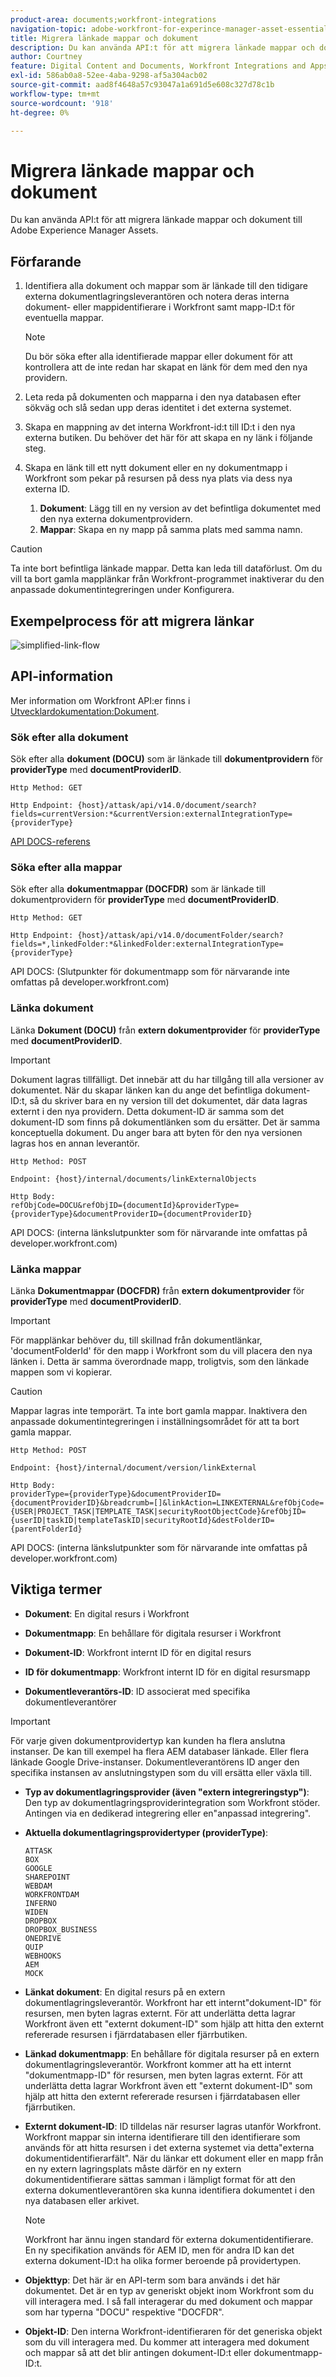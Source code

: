 ```yaml
---
product-area: documents;workfront-integrations
navigation-topic: adobe-workfront-for-experince-manager-asset-essentials
title: Migrera länkade mappar och dokument
description: Du kan använda API:t för att migrera länkade mappar och dokument till Adobe Experience Manager Assets.
author: Courtney
feature: Digital Content and Documents, Workfront Integrations and Apps
exl-id: 586ab0a8-52ee-4aba-9298-af5a304acb02
source-git-commit: aad8f4648a57c93047a1a691d5e608c327d78c1b
workflow-type: tm+mt
source-wordcount: '918'
ht-degree: 0%

---
```


# Migrera länkade mappar och dokument

Du kan använda API:t för att migrera länkade mappar och dokument till Adobe Experience Manager Assets.

## Förfarande

1. Identifiera alla dokument och mappar som är länkade till den tidigare externa dokumentlagringsleverantören och notera deras interna dokument- eller mappidentifierare i Workfront samt mapp-ID:t för eventuella mappar.

   >[!NOTE]
   >
   > Du bör söka efter alla identifierade mappar eller dokument för att kontrollera att de inte redan har skapat en länk för dem med den nya providern.

1. Leta reda på dokumenten och mapparna i den nya databasen efter sökväg och slå sedan upp deras identitet i det externa systemet.

1. Skapa en mappning av det interna Workfront-id:t till ID:t i den nya externa butiken. Du behöver det här för att skapa en ny länk i följande steg.

1. Skapa en länk till ett nytt dokument eller en ny dokumentmapp i Workfront som pekar på resursen på dess nya plats via dess nya externa ID.

   1. **Dokument**: Lägg till en ny version av det befintliga dokumentet med den nya externa dokumentprovidern.
   1. **Mappar**: Skapa en ny mapp på samma plats med samma namn.

>[!CAUTION]
>
>   Ta inte bort befintliga länkade mappar. Detta kan leda till dataförlust. Om du vill ta bort gamla mapplänkar från Workfront-programmet inaktiverar du den anpassade dokumentintegreringen under Konfigurera.


## Exempelprocess för att migrera länkar

![simplified-link-flow](assets/links-flow-simplified.png)

## API-information

Mer information om Workfront API:er finns i [Utvecklardokumentation:Dokument](https://developer.workfront.com/documents.html).

### Sök efter alla dokument

Sök efter alla **dokument (DOCU)** som är länkade till **dokumentprovidern** för **providerType** med **documentProviderID**.

```
Http Method: GET
 
Http Endpoint: {host}/attask/api/v14.0/document/search?fields=currentVersion:*&currentVersion:externalIntegrationType={providerType}
```

[API DOCS-referens](https://developer.workfront.com/documents.html#get-/docu/search)

### Söka efter alla mappar

Sök efter alla **dokumentmappar (DOCFDR)** som är länkade till dokumentprovidern för **providerType** med **documentProviderID**.

```
Http Method: GET
 
Http Endpoint: {host}/attask/api/v14.0/documentFolder/search?fields=*,linkedFolder:*&linkedFolder:externalIntegrationType={providerType}
```

API DOCS: (Slutpunkter för dokumentmapp som för närvarande inte omfattas på developer.workfront.com)

### Länka dokument

Länka **Dokument (DOCU)** från **extern dokumentprovider** för **providerType** med **documentProviderID**.

>[!IMPORTANT]
>
>Dokument lagras tillfälligt. Det innebär att du har tillgång till alla versioner av dokumentet. När du skapar länken kan du ange det befintliga dokument-ID:t, så du skriver bara en ny version till det dokumentet, där data lagras externt i den nya providern. Detta dokument-ID är samma som det dokument-ID som finns på dokumentlänken som du ersätter. Det är samma konceptuella dokument. Du anger bara att byten för den nya versionen lagras hos en annan leverantör.

```
Http Method: POST
 
Endpoint: {host}/internal/documents/linkExternalObjects
 
Http Body:
refObjCode=DOCU&refObjID={documentId}&providerType={providerType}&documentProviderID={documentProviderID}
```

API DOCS: (interna länkslutpunkter som för närvarande inte omfattas på developer.workfront.com)

### Länka mappar

Länka **Dokumentmappar (DOCFDR)** från **extern dokumentprovider** för **providerType** med **documentProviderID**.

>[!IMPORTANT]
>
>För mapplänkar behöver du, till skillnad från dokumentlänkar, &#39;documentFolderId&#39; för den mapp i Workfront som du vill placera den nya länken i. Detta är samma överordnade mapp, troligtvis, som den länkade mappen som vi kopierar.

>[!CAUTION]
>
>Mappar lagras inte temporärt. Ta inte bort gamla mappar. Inaktivera den anpassade dokumentintegreringen i inställningsområdet för att ta bort gamla mappar.


```
Http Method: POST
 
Endpoint: {host}/internal/document/version/linkExternal
 
Http Body:
providerType={providerType}&documentProviderID={documentProviderID}&breadcrumb=[]&linkAction=LINKEXTERNAL&refObjCode={USER|PROJECT_TASK|TEMPLATE_TASK|securityRootObjectCode}&refObjID={userID|taskID|templateTaskID|securityRootId}&destFolderID={parentFolderId}
```

API DOCS: (interna länkslutpunkter som för närvarande inte omfattas på developer.workfront.com)

## Viktiga termer

* **Dokument**: En digital resurs i Workfront

* **Dokumentmapp**: En behållare för digitala resurser i Workfront

* **Dokument-ID**: Workfront internt ID för en digital resurs

* **ID för dokumentmapp**: Workfront internt ID för en digital resursmapp

* **Dokumentleverantörs-ID**: ID associerat med specifika dokumentleverantörer

>[!IMPORTANT]
>
> För varje given dokumentprovidertyp kan kunden ha flera anslutna instanser. De kan till exempel ha flera AEM databaser länkade. Eller flera länkade Google Drive-instanser. Dokumentleverantörens ID anger den specifika instansen av anslutningstypen som du vill ersätta eller växla till.

* **Typ av dokumentlagringsprovider (även &quot;extern integreringstyp&quot;)**: Den typ av dokumentlagringsproviderintegration som Workfront stöder. Antingen via en dedikerad integrering eller en&quot;anpassad integrering&quot;.

* **Aktuella dokumentlagringsprovidertyper (providerType)**:

  ```
  ATTASK
  BOX
  GOOGLE
  SHAREPOINT
  WEBDAM
  WORKFRONTDAM
  INFERNO
  WIDEN
  DROPBOX
  DROPBOX_BUSINESS
  ONEDRIVE
  QUIP
  WEBHOOKS
  AEM
  MOCK
  ```

* **Länkat dokument**: En digital resurs på en extern dokumentlagringsleverantör. Workfront har ett internt&quot;dokument-ID&quot; för resursen, men byten lagras externt. För att underlätta detta lagrar Workfront även ett &quot;externt dokument-ID&quot; som hjälp att hitta den externt refererade resursen i fjärrdatabasen eller fjärrbutiken.

* **Länkad dokumentmapp**: En behållare för digitala resurser på en extern dokumentlagringsleverantör. Workfront kommer att ha ett internt &quot;dokumentmapp-ID&quot; för resursen, men byten lagras externt. För att underlätta detta lagrar Workfront även ett &quot;externt dokument-ID&quot; som hjälp att hitta den externt refererade resursen i fjärrdatabasen eller fjärrbutiken.

* **Externt dokument-ID**: ID tilldelas när resurser lagras utanför Workfront. Workfront mappar sin interna identifierare till den identifierare som används för att hitta resursen i det externa systemet via detta&quot;externa dokumentidentifierarfält&quot;. När du länkar ett dokument eller en mapp från en ny extern lagringsplats måste därför en ny extern dokumentidentifierare sättas samman i lämpligt format för att den externa dokumentleverantören ska kunna identifiera dokumentet i den nya databasen eller arkivet.

  >[!NOTE]
  >
  > Workfront har ännu ingen standard för externa dokumentidentifierare. En ny specifikation används för AEM ID, men för andra ID kan det externa dokument-ID:t ha olika former beroende på providertypen.


* **Objekttyp**: Det här är en API-term som bara används i det här dokumentet. Det är en typ av generiskt objekt inom Workfront som du vill interagera med. I så fall interagerar du med dokument och mappar som har typerna &quot;DOCU&quot; respektive &quot;DOCFDR&quot;.

* **Objekt-ID**: Den interna Workfront-identifieraren för det generiska objekt som du vill interagera med. Du kommer att interagera med dokument och mappar så att det blir antingen dokument-ID:t eller dokumentmapp-ID:t.
